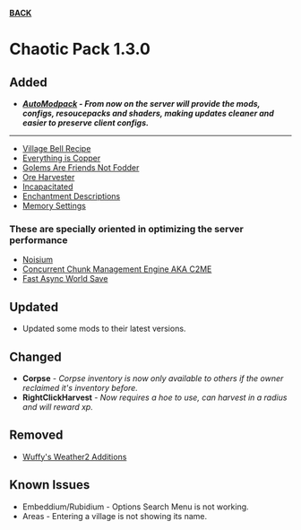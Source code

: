 [**BACK**](./)

# Chaotic Pack 1.3.0

## Added

- ***[AutoModpack](https://www.curseforge.com/minecraft/mc-mods/automodpack) - From now on the server will provide the mods, configs, resoucepacks and shaders, making updates cleaner and easier to preserve client configs.***

***

- [Village Bell Recipe](https://www.curseforge.com/minecraft/mc-mods/village-bell-recipe)
- [Everything is Copper](https://www.curseforge.com/minecraft/mc-mods/everythingcopper)
- [Golems Are Friends Not Fodder](https://www.curseforge.com/minecraft/mc-mods/golemsarefriends)
- [Ore Harvester](https://www.curseforge.com/minecraft/mc-mods/ore-harvester)
- [Incapacitated](https://www.curseforge.com/minecraft/mc-mods/incapacitated)
- [Enchantment Descriptions](https://www.curseforge.com/minecraft/mc-mods/enchantment-descriptions)
- [Memory Settings](https://www.curseforge.com/minecraft/mc-mods/memory-settings)

### These are specially oriented in optimizing the server performance

- [Noisium](https://www.curseforge.com/minecraft/mc-mods/noisium)
- [Concurrent Chunk Management Engine AKA C2ME](https://www.curseforge.com/minecraft/mc-mods/c2me)
- [Fast Async World Save](https://www.curseforge.com/minecraft/mc-mods/fast-async-world-save-forge-fabric)

## Updated

- Updated some mods to their latest versions.

## Changed

- **Corpse** - *Corpse inventory is now only available to others if the owner reclaimed it's inventory before.*
- **RightClickHarvest** - *Now requires a hoe to use, can harvest in a radius and will reward xp.*

## Removed

- [Wuffy's Weather2 Additions](https://www.curseforge.com/minecraft/mc-mods/wuffys-weather2-additions)

## Known Issues

- Embeddium/Rubidium - Options Search Menu is not working.
- Areas - Entering a village is not showing its name.
